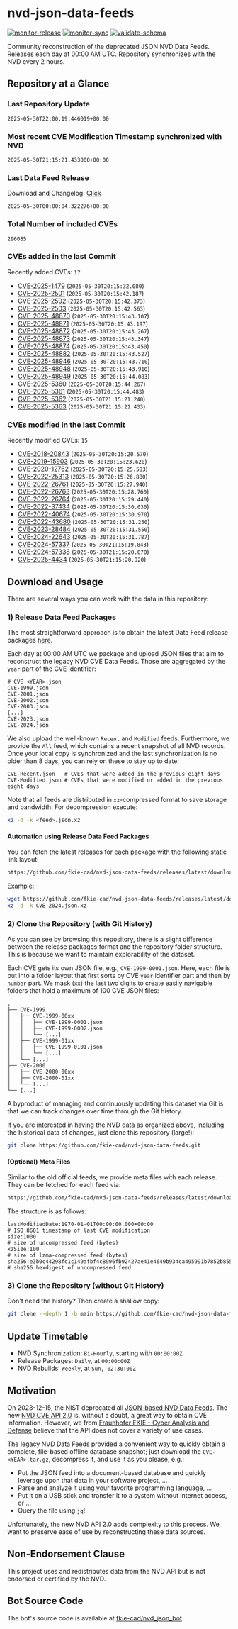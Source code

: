 # nvd-json-data-feeds

[![monitor-release](https://github.com/fkie-cad/nvd-json-data-feeds/actions/workflows/monitor_release.yml/badge.svg)](https://github.com/fkie-cad/nvd-json-data-feeds/actions/workflows/monitor_release.yml)
[![monitor-sync](https://github.com/fkie-cad/nvd-json-data-feeds/actions/workflows/monitor_sync.yml/badge.svg)](https://github.com/fkie-cad/nvd-json-data-feeds/actions/workflows/monitor_sync.yml)
[![validate-schema](https://github.com/fkie-cad/nvd-json-data-feeds/actions/workflows/validate_schema.yml/badge.svg)](https://github.com/fkie-cad/nvd-json-data-feeds/actions/workflows/validate_schema.yml)

Community reconstruction of the deprecated JSON NVD Data Feeds.
[Releases](https://github.com/fkie-cad/nvd-json-data-feeds/releases/latest) each day at 00:00 AM UTC.
Repository synchronizes with the NVD every 2 hours.

## Repository at a Glance

### Last Repository Update

```plain
2025-05-30T22:00:19.446019+00:00
```

### Most recent CVE Modification Timestamp synchronized with NVD

```plain
2025-05-30T21:15:21.433000+00:00
```

### Last Data Feed Release

Download and Changelog: [Click](https://github.com/fkie-cad/nvd-json-data-feeds/releases/latest)

```plain
2025-05-30T00:00:04.322276+00:00
```

### Total Number of included CVEs

```plain
296085
```

### CVEs added in the last Commit

Recently added CVEs: `17`

- [CVE-2025-1479](CVE-2025/CVE-2025-14xx/CVE-2025-1479.json) (`2025-05-30T20:15:32.080`)
- [CVE-2025-2501](CVE-2025/CVE-2025-25xx/CVE-2025-2501.json) (`2025-05-30T20:15:42.187`)
- [CVE-2025-2502](CVE-2025/CVE-2025-25xx/CVE-2025-2502.json) (`2025-05-30T20:15:42.373`)
- [CVE-2025-2503](CVE-2025/CVE-2025-25xx/CVE-2025-2503.json) (`2025-05-30T20:15:42.563`)
- [CVE-2025-48870](CVE-2025/CVE-2025-488xx/CVE-2025-48870.json) (`2025-05-30T20:15:43.107`)
- [CVE-2025-48871](CVE-2025/CVE-2025-488xx/CVE-2025-48871.json) (`2025-05-30T20:15:43.197`)
- [CVE-2025-48872](CVE-2025/CVE-2025-488xx/CVE-2025-48872.json) (`2025-05-30T20:15:43.267`)
- [CVE-2025-48873](CVE-2025/CVE-2025-488xx/CVE-2025-48873.json) (`2025-05-30T20:15:43.347`)
- [CVE-2025-48874](CVE-2025/CVE-2025-488xx/CVE-2025-48874.json) (`2025-05-30T20:15:43.450`)
- [CVE-2025-48882](CVE-2025/CVE-2025-488xx/CVE-2025-48882.json) (`2025-05-30T20:15:43.527`)
- [CVE-2025-48946](CVE-2025/CVE-2025-489xx/CVE-2025-48946.json) (`2025-05-30T20:15:43.710`)
- [CVE-2025-48948](CVE-2025/CVE-2025-489xx/CVE-2025-48948.json) (`2025-05-30T20:15:43.910`)
- [CVE-2025-48949](CVE-2025/CVE-2025-489xx/CVE-2025-48949.json) (`2025-05-30T20:15:44.083`)
- [CVE-2025-5360](CVE-2025/CVE-2025-53xx/CVE-2025-5360.json) (`2025-05-30T20:15:44.267`)
- [CVE-2025-5361](CVE-2025/CVE-2025-53xx/CVE-2025-5361.json) (`2025-05-30T20:15:44.483`)
- [CVE-2025-5362](CVE-2025/CVE-2025-53xx/CVE-2025-5362.json) (`2025-05-30T21:15:21.240`)
- [CVE-2025-5363](CVE-2025/CVE-2025-53xx/CVE-2025-5363.json) (`2025-05-30T21:15:21.433`)


### CVEs modified in the last Commit

Recently modified CVEs: `15`

- [CVE-2018-20843](CVE-2018/CVE-2018-208xx/CVE-2018-20843.json) (`2025-05-30T20:15:20.570`)
- [CVE-2019-15903](CVE-2019/CVE-2019-159xx/CVE-2019-15903.json) (`2025-05-30T20:15:23.620`)
- [CVE-2020-12762](CVE-2020/CVE-2020-127xx/CVE-2020-12762.json) (`2025-05-30T20:15:25.583`)
- [CVE-2022-25313](CVE-2022/CVE-2022-253xx/CVE-2022-25313.json) (`2025-05-30T20:15:26.880`)
- [CVE-2022-26761](CVE-2022/CVE-2022-267xx/CVE-2022-26761.json) (`2025-05-30T20:15:27.940`)
- [CVE-2022-26763](CVE-2022/CVE-2022-267xx/CVE-2022-26763.json) (`2025-05-30T20:15:28.760`)
- [CVE-2022-26764](CVE-2022/CVE-2022-267xx/CVE-2022-26764.json) (`2025-05-30T20:15:29.440`)
- [CVE-2022-37434](CVE-2022/CVE-2022-374xx/CVE-2022-37434.json) (`2025-05-30T20:15:30.030`)
- [CVE-2022-40674](CVE-2022/CVE-2022-406xx/CVE-2022-40674.json) (`2025-05-30T20:15:30.970`)
- [CVE-2022-43680](CVE-2022/CVE-2022-436xx/CVE-2022-43680.json) (`2025-05-30T20:15:31.250`)
- [CVE-2023-28484](CVE-2023/CVE-2023-284xx/CVE-2023-28484.json) (`2025-05-30T20:15:31.550`)
- [CVE-2024-22643](CVE-2024/CVE-2024-226xx/CVE-2024-22643.json) (`2025-05-30T20:15:31.787`)
- [CVE-2024-57337](CVE-2024/CVE-2024-573xx/CVE-2024-57337.json) (`2025-05-30T21:15:19.843`)
- [CVE-2024-57338](CVE-2024/CVE-2024-573xx/CVE-2024-57338.json) (`2025-05-30T21:15:20.070`)
- [CVE-2025-4434](CVE-2025/CVE-2025-44xx/CVE-2025-4434.json) (`2025-05-30T21:15:20.920`)


## Download and Usage

There are several ways you can work with the data in this repository:

### 1) Release Data Feed Packages

The most straightforward approach is to obtain the latest Data Feed release packages [here](https://github.com/fkie-cad/nvd-json-data-feeds/releases/latest).

Each day at 00:00 AM UTC we package and upload JSON files that aim to reconstruct the legacy NVD CVE Data Feeds.
Those are aggregated by the `year` part of the CVE identifier:

```
# CVE-<YEAR>.json
CVE-1999.json
CVE-2001.json
CVE-2002.json
CVE-2003.json
[...]
CVE-2023.json
CVE-2024.json
```

We also upload the well-known `Recent` and `Modified` feeds.
Furthermore, we provide the `All` feed, which contains a recent snapshot of all NVD records.
Once your local copy is synchronized and the last synchronization is no older than 8 days, you can rely on these to stay up to date:

```plain
CVE-Recent.json   # CVEs that were added in the previous eight days
CVE-Modified.json # CVEs that were modified or added in the previous eight days
```

Note that all feeds are distributed in `xz`-compressed format to save storage and bandwidth.
For decompression execute:

```sh
xz -d -k <feed>.json.xz
```

#### Automation using Release Data Feed Packages

You can fetch the latest releases for each package with the following static link layout:

```sh
https://github.com/fkie-cad/nvd-json-data-feeds/releases/latest/download/CVE-<YEAR>.json.xz
```

Example:

```sh
wget https://github.com/fkie-cad/nvd-json-data-feeds/releases/latest/download/CVE-2024.json.xz
xz -d -k CVE-2024.json.xz
```

### 2) Clone the Repository (with Git History)

As you can see by browsing this repository, there is a slight difference between the release packages format and the repository folder structure.
This is because we want to maintain explorability of the dataset.

Each CVE gets its own JSON file, e.g., `CVE-1999-0001.json`.
Here, each file is put into a folder layout that first sorts by CVE `year` identifier part and then by `number` part.
We mask (`xx`) the last two digits to create easily navigable folders that hold a maximum of 100 CVE JSON files:

```plain
.
├── CVE-1999
│   ├── CVE-1999-00xx
│   │   ├── CVE-1999-0001.json
│   │   ├── CVE-1999-0002.json
│   │   └── [...]
│   ├── CVE-1999-01xx
│   │   ├── CVE-1999-0101.json
│   │   └── [...]
│   └── [...]
├── CVE-2000
│   ├── CVE-2000-00xx
│   ├── CVE-2000-01xx
│   └── [...]
└── [...]
```

A byproduct of managing and continuously updating this dataset via Git is that we can track changes over time through the Git history.

If you are interested in having the NVD data as organized above, including the historical data of changes, just clone this repository (large!):

```sh
git clone https://github.com/fkie-cad/nvd-json-data-feeds.git
```

#### (Optional) Meta Files

Similar to the old official feeds, we provide meta files with each release. They can be fetched for each feed via:

```sh
https://github.com/fkie-cad/nvd-json-data-feeds/releases/latest/download/CVE-<YEAR>.meta
```

The structure is as follows:

```plain
lastModifiedDate:1970-01-01T00:00:00.000+00:00                          # ISO 8601 timestamp of last CVE modification
size:1000                                                               # size of uncompressed feed (bytes)
xzSize:100                                                              # size of lzma-compressed feed (bytes)
sha256:e3b0c44298fc1c149afbf4c8996fb92427ae41e4649b934ca495991b7852b855 # sha256 hexdigest of uncompressed feed
```

### 3) Clone the Repository (without Git History)

Don't need the history? Then create a shallow copy:

```sh
git clone --depth 1 -b main https://github.com/fkie-cad/nvd-json-data-feeds.git
```


## Update Timetable

* NVD Synchronization: `Bi-Hourly`, starting with `00:00:00Z`
* Release Packages: `Daily`, at `00:00:00Z`
* NVD Rebuilds: `Weekly`, at `Sun, 02:30:00Z`


## Motivation

On 2023-12-15, the NIST deprecated all [JSON-based NVD Data Feeds](https://nvd.nist.gov/vuln/data-feeds#divRetirementBanner-1).
The new [NVD CVE API 2.0](https://nvd.nist.gov/developers/vulnerabilities) is, without a doubt, a great way to obtain CVE information.
However, we from [Fraunhofer FKIE - Cyber Analysis and Defense](https://www.fkie.fraunhofer.de/en/departments/cad.html) believe that the API does not cover a variety of use cases.

The legacy NVD Data Feeds provided a convenient way to quickly obtain a complete, file-based offline database snapshot; just download the `CVE-<YEAR>.tar.gz`, decompress it, and use it as you please, e.g.:

- Put the JSON feed into a document-based database and quickly leverage upon that data in your software project, ...
- Parse and analyze it using your favorite programming language, ...
- Put it on a USB stick and transfer it to a system without internet access, or ...
- Query the file using `jq`!

Unfortunately, the new NVD API 2.0 adds complexity to this process.
We want to preserve ease of use by reconstructing these data sources.

## Non-Endorsement Clause

This project uses and redistributes data from the NVD API but is not endorsed or certified by the NVD.

## Bot Source Code

The bot's source code is available at [fkie-cad/nvd\_json\_bot](https://github.com/fkie-cad/nvd_json_bot).